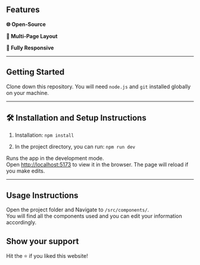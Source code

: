 
## Features

**🌐 Open-Source**

**📖 Multi-Page Layout**

**📱 Fully Responsive**
<hr/>

## **Getting Started**
Clone down this repository. You will need `node.js` and `git` installed globally on your machine.
<hr/>

## **🛠 Installation and Setup Instructions**
1. Installation: `npm install`

2. In the project directory, you can run: `npm run dev`

Runs the app in the development mode.\
Open [http://localhost:5173](http://localhost:5173) to view it in the browser.
The page will reload if you make edits.
<hr/>

## **Usage Instructions**
Open the project folder and Navigate to `/src/components/`. <br/>
You will find all the components used and you can edit your information accordingly.

## **Show your support**

Hit the ⭐ if you liked this website!
